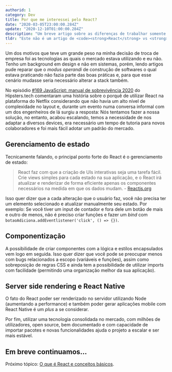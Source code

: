 ```yaml
---
authorid: 1
category: Dev
title: Por que me interessei pelo React?
date: "2020-03-05T23:00:00.284Z"
update: "2020-12-10T01:00:00.284Z"
description: "Um breve artigo sobre as diferenças de trabalhar somente com Javascript/jQuery e um framework/lib"
tldr: "Este não é um artigo de <code><strong>React</strong> vs <strong>Vue</strong> vs <strong>Angular</strong></code>, poderia ser qualquer um, na real. No entanto, quero é salientar as diferenças de trabalhar somente com Javascript puro ou jQuery e iniciar a utilização de um framework ou lib parruda. Tendo em mente que todas as escolhas projetuais tem prós e contras."
---
```


Um dos motivos que teve um grande peso na minha decisão de troca de empresa foi as tecnologias as quais o mercado estava utilizando e eu não. Tenho um background em design e não em sistemas, porém, lendo artigos pude reparar que o _modus operandi_ de construção de softwares o qual estava praticando não fazia parte das boas práticas e, para que esse cenário mudasse seria necessário alterar a stack também.

No episódio [#169 JavaScript: manual de sobrevivência 2020](https://hipsters.tech/javascript-manual-de-sobrevivencia-2020-hipsters-169) do Hipsters.tech comentaram uma história sobre o porquê de utilizar React na plataforma do Netflix considerando que não havia um alto nível de complexidade no layout e, durante um evento numa conversa informal com um dos engenheiros de lá surgiu a resposta: Nós tentamos fazer a nossa solução, no entanto, acabou escalando, temos a necessidade de nos adaptar a diversos devices, era necessário um tempo de tutoria para novos colaboradores e foi mais fácil adotar um padrão do mercado.

## Gerenciamento de estado

Tecnicamente falando, o principal ponto forte do React é o gerenciamento de estado:

> React faz com que a criação de UIs interativas seja uma tarefa fácil. Crie views simples para cada estado na sua aplicação, e o React irá atualizar e renderizar de forma eficiente apenas os componentes necessários na medida em que os dados mudam. - [Reactjs.org](https://pt-br.reactjs.org/)

Isso quer dizer que a cada alteração que o usuário faz, você não precisa ter um elemento selecionado e atualizar manualmente seu estado. Por exemplo: Se você tiver um input de contador e fora dele um botão de mais e outro de menos, não é preciso criar funções e fazer um _bind_ com `botaoAdiciona.addEventlistener('click', () => {})`.

## Componentização

A possibilidade de criar componentes com a lógica e estilos encapsulados vem logo em seguida. Isso quer dizer que você pode se preocupar menos com bugs relacionados a escopo (variáveis e funções), assim como sobreposição de regras CSS e ainda tem a possibilidade de utilizar imports com facilidade (permitindo uma organização melhor da sua aplicação).

## Server side rendering e React Native

O fato do React poder ser renderizado no servidor utilizando Node (aumentando a performance) e também poder gerar aplicações mobile com React Native é um _plus_ a se considerar.

Por fim, utilizar uma tecnologia consolidada no mercado, com milhões de utilizadores, open source, bem documentado e com capacidade de importar pacotes e novas funcionalidades ajuda o projeto a escalar e ser mais estável.

## Em breve continuamos...

Próximo tópico: [O que é React e conceitos básicos](/o-que-e-react).
